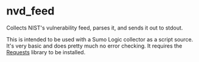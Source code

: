 # nvd_feed
Collects NIST's vulnerability feed, parses it, and sends it out to stdout.

This is intended to be used with a Sumo Logic collector as a script source. It's very basic and does pretty much no error checking. It requires the [Requests](http://docs.python-requests.org/en/master/) library to be installed.
